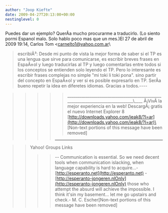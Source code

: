 ```yaml
---
author: "Joop Kiefte"
date: 2009-04-27T20:13:00+00:00
nestinglevel: 0
---
```

Puedes dar un ejemplo? QuerÃ­a mucho procurarme a traducirlo. (Lo siento pormi Espanol malo. Solo hablo poco mas que un mes.)El 27 de abril de 2009 19:14, Carlos Tom <[carnelto1@yahoo.com.ar](mailto://carnelto1@yahoo.com.ar)\
> escribiÃ³:
> Desde mi punto de vista la mejor forma de saber si el TP es una
> lengua que sirve para comunicarse, es escribir breves frases en EspaÃ±ol
> y luego traducirlas al TP y luego comentarlas entre todos si los
> conceptos se entienden solo leyendo el TP.
> Pero lo interesante es escribir frases complejas no simple "mi
> toki li toki pona". sino partir del concepto en EspaÃ±ol y ver si es
> posible expresarlo en TP. SerÃ­a bueno repetir la idea en diferetes
> idiomas. Gracias a todos.----

>>>>> \_\_\_\_\_\_\_\_\_\_\_\_\_\_\_\_\_\_\_\_\_\_\_\_\_\_\_\_\_\_\_\_\_\_\_\_\_\_\_\_\_\_\_\_\_\_\_\_\_\_\_\_\_\_\_\_\_\_\_\_\_\_\_\_\_\_\_\_\_\_\_\_\_\_\_\_\_\_\_\_\\\_\_\_\_
> Â¡VivÃ­ la mejor experiencia en la web!
> DescargÃ¡ gratis el nuevo Internet Explorer 8
> [http://downloads.yahoo.com/ieak8/?l=ar](http://downloads.yahoo.com/ieak8/?l=ar)\
>> \[Non-text portions of this message have been removed\]
>>>> ------------------------------------

>> Yahoo! Groups Links
>>>>--
Communication is essential. So we need decent tools when communication islacking, when language capability is hard to acquire...- [http://esperanto.net](http://esperanto.net) - [http://esperanto-jongeren.nlOnly](http://esperanto-jongeren.nlOnly) those who attempt the absurd will achieve the impossible. I think it'sin my basement... let me go upstairs and check.- M. C. Escher\[Non-text portions of this message have been removed\]